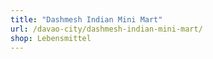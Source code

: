 ```yaml
---
title: "Dashmesh Indian Mini Mart"
url: /davao-city/dashmesh-indian-mini-mart/
shop: Lebensmittel
---
```


